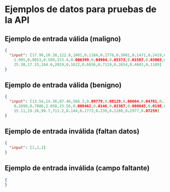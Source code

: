 # Ejemplos de datos para pruebas de la API

## Ejemplo de entrada válida (maligno)
```json
{
  "input": [17.99,10.38,122.8,1001,0.1184,0.2776,0.3001,0.1471,0.2419,0.07871,
    1.095,0.9053,8.589,153.4,0.006399,0.04904,0.05373,0.01587,0.03003,0.006193,
    25.38,17.33,184.6,2019,0.1622,0.6656,0.7119,0.2654,0.4601,0.1189]
}
```

## Ejemplo de entrada válida (benigno)
```json
{
  "input": [13.54,14.36,87.46,566.3,0.09779,0.08129,0.06664,0.04781,0.1885,0.05766,
    0.2699,0.7886,2.058,23.56,0.008462,0.0146,0.02387,0.008045,0.0198,0.0023,
    15.11,19.26,99.7,711.2,0.144,0.1773,0.239,0.1288,0.2977,0.07259]
}
```

## Ejemplo de entrada inválida (faltan datos)
```json
{
  "input": [1,2,3]
}
```

## Ejemplo de entrada inválida (campo faltante)
```json
{
}
```
